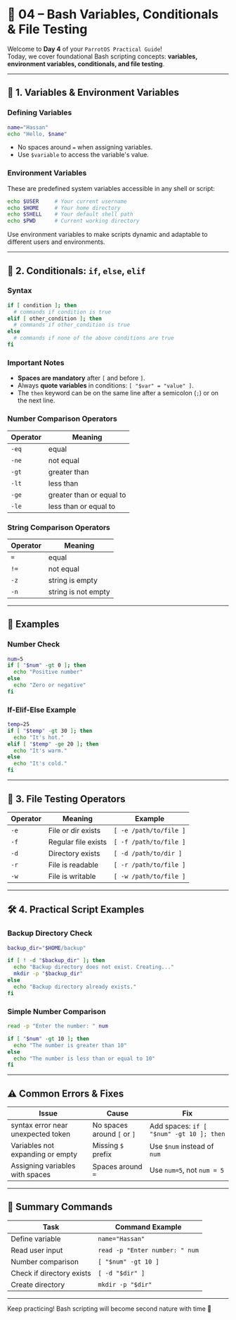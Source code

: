 # 🐚 04 – Bash Variables, Conditionals & File Testing

Welcome to **Day 4** of your `ParrotOS Practical Guide`!  
Today, we cover foundational Bash scripting concepts: **variables, environment variables, conditionals, and file testing**.

---

## 📝 1. Variables & Environment Variables

### Defining Variables

```bash
name="Hassan"
echo "Hello, $name"
```

- No spaces around `=` when assigning variables.  
- Use `$variable` to access the variable's value.

### Environment Variables

These are predefined system variables accessible in any shell or script:

```bash
echo $USER     # Your current username
echo $HOME     # Your home directory
echo $SHELL    # Your default shell path
echo $PWD      # Current working directory
```

Use environment variables to make scripts dynamic and adaptable to different users and environments.

---

## 🤔 2. Conditionals: `if`, `else`, `elif`

### Syntax

```bash
if [ condition ]; then
  # commands if condition is true
elif [ other_condition ]; then
  # commands if other_condition is true
else
  # commands if none of the above conditions are true
fi
```

### Important Notes

- **Spaces are mandatory** after `[` and before `]`.
- Always **quote variables** in conditions: `[ "$var" = "value" ]`.
- The `then` keyword can be on the same line after a semicolon (`;`) or on the next line.

### Number Comparison Operators

| Operator | Meaning                  |
|----------|--------------------------|
| `-eq`    | equal                    |
| `-ne`    | not equal                |
| `-gt`    | greater than             |
| `-lt`    | less than                |
| `-ge`    | greater than or equal to |
| `-le`    | less than or equal to    |

### String Comparison Operators

| Operator | Meaning             |
|----------|---------------------|
| `=`      | equal               |
| `!=`     | not equal           |
| `-z`     | string is empty     |
| `-n`     | string is not empty |

---

## 🔢 Examples

### Number Check

```bash
num=5
if [ "$num" -gt 0 ]; then
  echo "Positive number"
else
  echo "Zero or negative"
fi
```

### If-Elif-Else Example

```bash
temp=25
if [ "$temp" -gt 30 ]; then
  echo "It's hot."
elif [ "$temp" -ge 20 ]; then
  echo "It's warm."
else
  echo "It's cold."
fi
```

---

## 📂 3. File Testing Operators

| Operator | Meaning               | Example                   |
|----------|-----------------------|---------------------------|
| `-e`     | File or dir exists    | `[ -e /path/to/file ]`    |
| `-f`     | Regular file exists   | `[ -f /path/to/file ]`    |
| `-d`     | Directory exists      | `[ -d /path/to/dir ]`     |
| `-r`     | File is readable      | `[ -r /path/to/file ]`    |
| `-w`     | File is writable      | `[ -w /path/to/file ]`    |

---

## 🛠 4. Practical Script Examples

### Backup Directory Check

```bash
backup_dir="$HOME/backup"

if [ ! -d "$backup_dir" ]; then
  echo "Backup directory does not exist. Creating..."
  mkdir -p "$backup_dir"
else
  echo "Backup directory already exists."
fi
```

### Simple Number Comparison

```bash
read -p "Enter the number: " num

if [ "$num" -gt 10 ]; then
  echo "The number is greater than 10"
else
  echo "The number is less than or equal to 10"
fi
```

---

## ⚠️ Common Errors & Fixes

| Issue                                 | Cause                        | Fix                                           |
|--------------------------------------|------------------------------|-----------------------------------------------|
| syntax error near unexpected token   | No spaces around `[` or `]` | Add spaces: `if [ "$num" -gt 10 ]; then`     |
| Variables not expanding or empty     | Missing `$` prefix          | Use `$num` instead of `num`                   |
| Assigning variables with spaces      | Spaces around `=`           | Use `num=5`, not `num = 5`                    |

---

## 🎯 Summary Commands

| Task                      | Command Example               |
|---------------------------|-------------------------------|
| Define variable           | `name="Hassan"`               |
| Read user input           | `read -p "Enter number: " num`|
| Number comparison         | `[ "$num" -gt 10 ]`           |
| Check if directory exists | `[ -d "$dir" ]`               |
| Create directory          | `mkdir -p "$dir"`             |

---

Keep practicing! Bash scripting will become second nature with time 🚀
